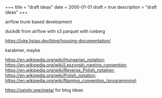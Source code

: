 +++
title = "draft ideas"
date = 2000-01-01
draft = true
description = "draft ideas"
+++

airflow trunk based development

duckdb from airflow with s3 parquet with iceberg

https://luke.hsiao.dev/blog/housing-documentation/

karabiner, maybe

https://en.wikipedia.org/wiki/Hungarian_notation; https://en.wikipedia.org/wiki/Leszynski_naming_convention; https://en.wikipedia.org/wiki/Reverse_Polish_notation; https://en.wikipedia.org/wiki/Polish_notation; https://en.wikipedia.org/wiki/Naming_convention_(programming)

https://seirdy.one/meta/ for blog ideas

